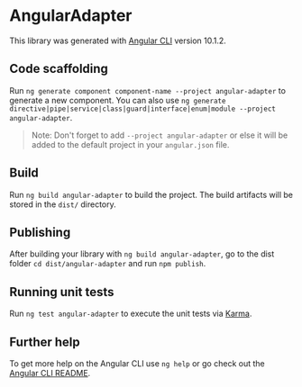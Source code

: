 # AngularAdapter

This library was generated with [Angular CLI](https://github.com/angular/angular-cli) version 10.1.2.

## Code scaffolding

Run `ng generate component component-name --project angular-adapter` to generate a new component. You can also use `ng generate directive|pipe|service|class|guard|interface|enum|module --project angular-adapter`.
> Note: Don't forget to add `--project angular-adapter` or else it will be added to the default project in your `angular.json` file. 

## Build

Run `ng build angular-adapter` to build the project. The build artifacts will be stored in the `dist/` directory.

## Publishing

After building your library with `ng build angular-adapter`, go to the dist folder `cd dist/angular-adapter` and run `npm publish`.

## Running unit tests

Run `ng test angular-adapter` to execute the unit tests via [Karma](https://karma-runner.github.io).

## Further help

To get more help on the Angular CLI use `ng help` or go check out the [Angular CLI README](https://github.com/angular/angular-cli/blob/master/README.md).
